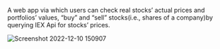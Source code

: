 A web app via which users can check real stocks’ actual prices and portfolios’ values, “buy” and “sell” stocks(i.e., shares of a company)by querying IEX Api for stocks’ prices.


![Screenshot 2022-12-10 150907](https://user-images.githubusercontent.com/96381612/206854411-5e09ce8e-833f-4d37-b243-c0e6bf211fff.png)
